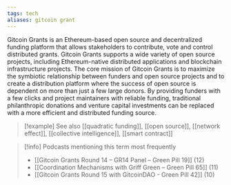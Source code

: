 ```yaml
---
tags: tech
aliases: gitcoin grant
---
```


Gitcoin Grants is an Ethereum-based open source and decentralized funding platform that allows stakeholders to contribute, vote and control distributed grants. Gitcoin Grants supports a wide variety of open source projects, including Ethereum-native distributed applications and blockchain infrastructure projects. The core mission of Gitcoin Grants is to maximize the symbiotic relationship between funders and open source projects and to create a distribution platform where the success of open source is dependent on more than just a few large donors. By providing funders with a few clicks and project maintainers with reliable funding, traditional philanthropic donations and venture capital investments can be replaced with a more efficient and distributed funding source.

> [!example] See also
> [[quadratic funding]], [[open source]], [[network effect]], [[collective intelligence]], [[smart contract]]

> [!info] Podcasts mentioning this term most frequently
> * [[Gitcoin Grants Round 14 – GR14 Panel – Green Pill 19]] (12)
> * [[Coordination Mechanisms with Griff Green – Green Pill 65]] (11)
> * [[Gitcoin Grants Round 15 with GitcoinDAO - Green Pill 42]] (10)